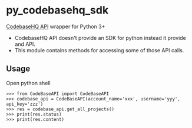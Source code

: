 # py_codebasehq_sdk
[CodebaseHQ API](https://support.codebasehq.com/kb) wrapper for Python 3+

* CodebaseHQ API doesn't provide an SDK for python instead it provide and API.
* This module contains methods for accessing some of those API calls.



## Usage
Open python shell
```
>>> from CodeBaseAPI import CodeBaseAPI
>>> codebase_api = CodeBaseAPI(account_name='xxx', username='yyy', api_key='zzz')
>>> res = codebase_api.get_all_projects()
>>> print(res.status)
>>> print(res.content)
```
